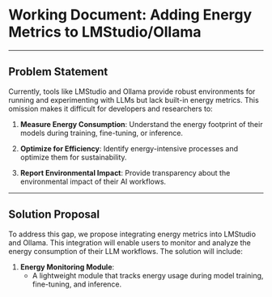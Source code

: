 # Working Document: Adding Energy Metrics to LMStudio/Ollama

---

## **Problem Statement**

Currently, tools like LMStudio and Ollama provide robust environments for running and experimenting with LLMs but lack built-in energy metrics. This omission makes it difficult for developers and researchers to:

1. **Measure Energy Consumption**: Understand the energy footprint of their models during training, fine-tuning, or inference.
2. **Optimize for Efficiency**: Identify energy-intensive processes and optimize them for sustainability.

3. **Report Environmental Impact**: Provide transparency about the environmental impact of their AI workflows.


---

## **Solution Proposal**

To address this gap, we propose integrating energy metrics into LMStudio and Ollama. This integration will enable users to monitor and analyze the energy consumption of their LLM workflows. The solution will include:

1. **Energy Monitoring Module**:
   - A lightweight module that tracks energy usage during model training, fine-tuning, and inference.
   


